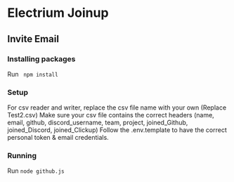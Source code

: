 # Electrium Joinup
## Invite Email

### Installing packages
Run ` npm install`

### Setup
For csv reader and writer, replace the csv file name with your own (Replace Test2.csv)
Make sure your csv file contains the correct headers (name, email, github, discord_username, team, project, joined_Github, joined_Discord, joined_Clickup)
Follow the .env.template to have the correct personal token & email credentials.

### Running
Run `node github.js`
